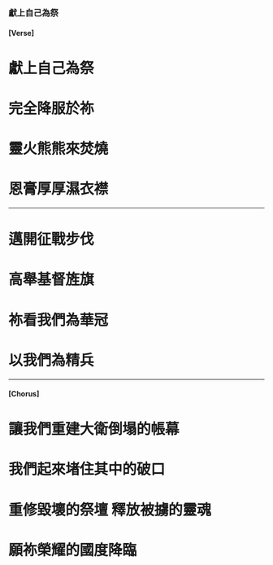 ###  獻上自己為祭
#### [Verse]
# 獻上自己為祭
# 完全降服於祢
# 靈火熊熊來焚燒
# 恩膏厚厚濕衣襟

---

# 邁開征戰步伐
# 高舉基督旌旗
# 祢看我們為華冠
# 以我們為精兵

---

#### [Chorus]
# 讓我們重建大衛倒塌的帳幕
# 我們起來堵住其中的破口
# 重修毀壞的祭壇 釋放被擄的靈魂
# 願祢榮耀的國度降臨
